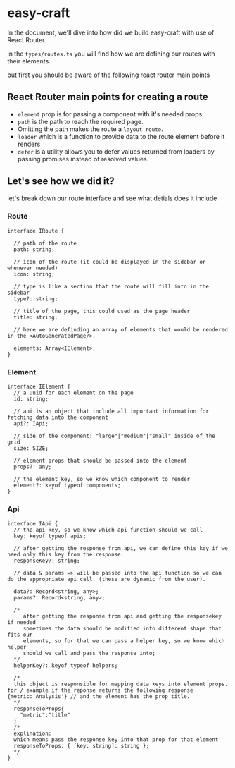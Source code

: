 # easy-craft

In the document, we'll dive into how did we build easy-craft with use of React Router.

in the `types/routes.ts` you will find how we are defining our routes with their elements.

but first you should be aware of the following react router main points

## React Router main points for creating a route

- `element` prop is for passing a component with it's needed props.
- `path` is the path to reach the required page.
- Omitting the path makes the route a `layout route`.
- `loader` which is a function to provide data to the route element before it renders
- `defer` is a utility allows you to defer values returned from loaders by passing promises instead of resolved values.

## Let's see how we did it?

let's break down our route interface and see what detials does it include

### Route

```
interface IRoute {

  // path of the route
  path: string;

  // icon of the route (it could be displayed in the sidebar or whenever needed)
  icon: string;

  // type is like a section that the route will fill into in the sidebar
  type?: string;

  // title of the page, this could used as the page header
  title: string;

  // here we are definding an array of elements that would be rendered in the <AutoGeneratedPage/>.

  elements: Array<IElement>;
}
```

### Element

```
interface IElement {
  // a uuid for each element on the page
  id: string;

  // api is an object that include all important information for fetching data into the component
  api?: IApi;

  // side of the component: "large"|"medium"|"small" inside of the grid
  size: SIZE;

  // element props that should be passed into the element
  props?: any;

  // the element key, so we know which component to render
  element?: keyof typeof components;
}
```

### Api

```
interface IApi {
  // the api key, so we know which api function should we call
  key: keyof typeof apis;

  // after getting the response from api, we can define this key if we need only this key from the response.
  responseKey?: string;

  // data & params => will be passed into the api function so we can do the appropriate api call. (these are dynamic from the user).

  data?: Record<string, any>;
  params?: Record<string, any>;

  /*
     after getting the response from api and getting the responsekey if needed
     sometimes the data should be modified into different shape that fits our
     elements, so for that we can pass a helper key, so we know which helper
     should we call and pass the response into;
  */
  helperKey?: keyof typeof helpers;

  /*
  this object is responsible for mapping data keys into element props. for / example if the reponse returns the following response {metric:'Analysis'} // and the element has the prop title.
  */
  responseToProps{
    "metric":"title"
  }
  /*
  explination:
  which means pass the response key into that prop for that element
  responseToProps: { [key: string]: string };
  */
}
```
